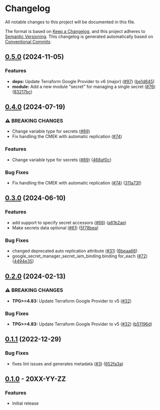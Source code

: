 # Changelog

All notable changes to this project will be documented in this file.

The format is based on
[Keep a Changelog](https://keepachangelog.com/en/1.0.0/),
and this project adheres to
[Semantic Versioning](https://semver.org/spec/v2.0.0.html).
This changelog is generated automatically based on [Conventional Commits](https://www.conventionalcommits.org/en/v1.0.0/).

## [0.5.0](https://github.com/GoogleCloudPlatform/terraform-google-secret-manager/compare/v0.4.0...v0.5.0) (2024-11-05)


### Features

* **deps:** Update Terraform Google Provider to v6 (major) ([#97](https://github.com/GoogleCloudPlatform/terraform-google-secret-manager/issues/97)) ([be1d845](https://github.com/GoogleCloudPlatform/terraform-google-secret-manager/commit/be1d84531e8581c37974a58ca6ffef63634f3096))
* **module:** Add a new module "secret" for managing a single secret ([#76](https://github.com/GoogleCloudPlatform/terraform-google-secret-manager/issues/76)) ([83217bc](https://github.com/GoogleCloudPlatform/terraform-google-secret-manager/commit/83217bcb14abe4ed3bec8f029a8062648a883910))

## [0.4.0](https://github.com/GoogleCloudPlatform/terraform-google-secret-manager/compare/v0.3.0...v0.4.0) (2024-07-19)


### ⚠ BREAKING CHANGES

* Change variable type for secrets ([#89](https://github.com/GoogleCloudPlatform/terraform-google-secret-manager/issues/89))
* Fix handling the CMEK with automatic replication ([#74](https://github.com/GoogleCloudPlatform/terraform-google-secret-manager/issues/74))

### Features

* Change variable type for secrets ([#89](https://github.com/GoogleCloudPlatform/terraform-google-secret-manager/issues/89)) ([468af0c](https://github.com/GoogleCloudPlatform/terraform-google-secret-manager/commit/468af0c034b586aec31a557326d8b61d1cbb7708))


### Bug Fixes

* Fix handling the CMEK with automatic replication ([#74](https://github.com/GoogleCloudPlatform/terraform-google-secret-manager/issues/74)) ([311a73f](https://github.com/GoogleCloudPlatform/terraform-google-secret-manager/commit/311a73f34b8a7e855366024289031a9cef80bf04))

## [0.3.0](https://github.com/GoogleCloudPlatform/terraform-google-secret-manager/compare/v0.2.0...v0.3.0) (2024-06-10)


### Features

* add support to specify secret accessors ([#66](https://github.com/GoogleCloudPlatform/terraform-google-secret-manager/issues/66)) ([a61b2ae](https://github.com/GoogleCloudPlatform/terraform-google-secret-manager/commit/a61b2aea5b7962a7a7ad9d7fe8d8c167ef620430))
* Make secrets data optional ([#61](https://github.com/GoogleCloudPlatform/terraform-google-secret-manager/issues/61)) ([5f78bea](https://github.com/GoogleCloudPlatform/terraform-google-secret-manager/commit/5f78bea92bbd13734e3488c18e6edc973ff46bd3))


### Bug Fixes

* changed deprecated auto replication attribute ([#31](https://github.com/GoogleCloudPlatform/terraform-google-secret-manager/issues/31)) ([6beaa66](https://github.com/GoogleCloudPlatform/terraform-google-secret-manager/commit/6beaa663d4c4ed254fb9433664261846891f2dd5))
* google_secret_manager_secret_iam_binding.binding for_each ([#72](https://github.com/GoogleCloudPlatform/terraform-google-secret-manager/issues/72)) ([4494e35](https://github.com/GoogleCloudPlatform/terraform-google-secret-manager/commit/4494e354495771294bb660f01360211ce4b3e73f))

## [0.2.0](https://github.com/GoogleCloudPlatform/terraform-google-secret-manager/compare/v0.1.1...v0.2.0) (2024-02-13)


### ⚠ BREAKING CHANGES

* **TPG>=4.83:** Update Terraform Google Provider to v5 ([#32](https://github.com/GoogleCloudPlatform/terraform-google-secret-manager/issues/32))

### Bug Fixes

* **TPG>=4.83:** Update Terraform Google Provider to v5 ([#32](https://github.com/GoogleCloudPlatform/terraform-google-secret-manager/issues/32)) ([b51196d](https://github.com/GoogleCloudPlatform/terraform-google-secret-manager/commit/b51196d6b1d7647ebf120a5084e6ad21c4c78f48))

## [0.1.1](https://github.com/GoogleCloudPlatform/terraform-google-secret-manager/compare/v0.1.0...v0.1.1) (2022-12-29)


### Bug Fixes

* fixes lint issues and generates metadata ([#3](https://github.com/GoogleCloudPlatform/terraform-google-secret-manager/issues/3)) ([652fa3a](https://github.com/GoogleCloudPlatform/terraform-google-secret-manager/commit/652fa3a17099c5cb808e8b55c45c08fd42e29cda))

## [0.1.0](https://github.com/terraform-google-modules/terraform-google-secret-manager/releases/tag/v0.1.0) - 20XX-YY-ZZ

### Features

- Initial release

[0.1.0]: https://github.com/terraform-google-modules/terraform-google-secret-manager/releases/tag/v0.1.0
